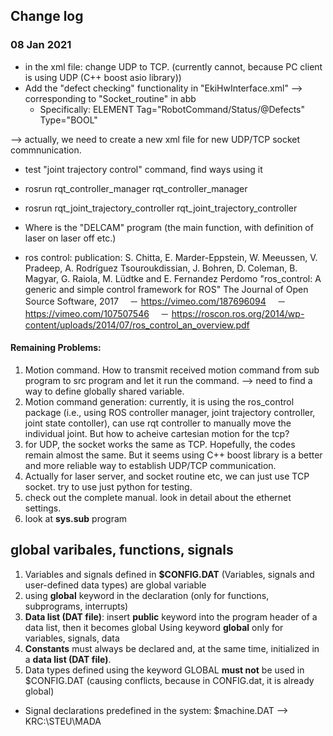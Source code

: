 ## Change log
### 08 Jan 2021
* in the xml file: change UDP to TCP. (currently cannot, because PC client is using UDP (C++ boost asio library))
* Add the "defect checking" functionality in "EkiHwInterface.xml"
  --> corresponding to "Socket_routine" in abb
  - Specifically:
  ELEMENT Tag="RobotCommand/Status/@Defects" Type="BOOL" 

--> actually, we need to create a new xml file for new UDP/TCP socket commnunication. 

* test "joint trajectory control" command, find ways using it
* rosrun rqt_controller_manager rqt_controller_manager
* rosrun rqt_joint_trajectory_controller rqt_joint_trajectory_controller


* Where is the "DELCAM" program (the main function, with definition of laser on laser off etc.)
* ros control: publication: S. Chitta, E. Marder-Eppstein, W. Meeussen, V. Pradeep, A. Rodríguez Tsouroukdissian, J. Bohren, D. Coleman, B. Magyar, G. Raiola, M. Lüdtke and E. Fernandez Perdomo "ros_control: A generic and simple control framework for ROS" The Journal of Open Source Software, 2017
　－ https://vimeo.com/187696094
　－ https://vimeo.com/107507546
　－ https://roscon.ros.org/2014/wp-content/uploads/2014/07/ros_control_an_overview.pdf



#### Remaining Problems:
1. Motion command. How to transmit received motion command from sub program to src program and let it run the command. --> need to find a way to define globally shared variable. 
2. Motion command generation: currently, it is using the ros_control package (i.e., using ROS controller manager, joint trajectory controller, joint state contoller), can use rqt controller to manually move the individual joint. But how to acheive cartesian motion for the tcp?
3. for UDP, the socket works the same as TCP. Hopefully, the codes remain almost the same. But it seems using C++ boost library is a better and more reliable way to establish UDP/TCP communication.
4. Actually for laser server, and socket routine etc, we can just use TCP socket. try to use just python for testing.
5. check out the complete manual. look in detail about the ethernet settings.
6. look at __sys.sub__ program


## global varibales, functions, signals
1. Variables and signals defined in __**$CONFIG.DAT**__ (Variables, signals and user-defined data types) are global variable
2. using __global__ keyword in the declaration (only for functions, subprograms, interrupts)
3. __Data list (DAT file)__: insert __public__ keyword into the program header of a data list, then it becomes global
   Using keyword __global__ only for variables, signals, data
4.  __Constants__ must always be declared and, at the same time, initialized in a __data list (DAT file)__. 
5.  Data types defined using the keyword GLOBAL __must not__ be used in $CONFIG.DAT (causing conflicts, because in CONFIG.dat, it is already global)
   
* Signal declarations predefined in the system: $machine.DAT --> KRC:\STEU\MADA